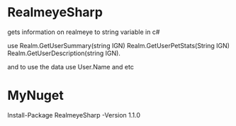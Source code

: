 # RealmeyeSharp
gets information on realmeye to string variable in c#

use 
Realm.GetUserSummary(string IGN)
Realm.GetUserPetStats(String IGN)
Realm.GetUserDescription(string IGN).

and to use the data use
User.Name and etc

# MyNuget
Install-Package RealmeyeSharp -Version 1.1.0
